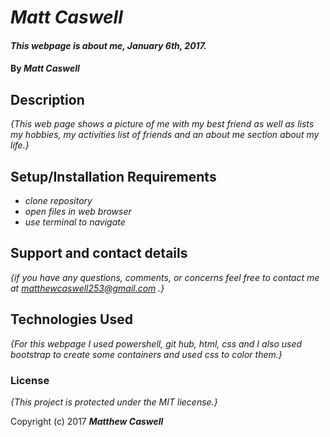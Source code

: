 # _Matt Caswell_

#### _This webpage is about me, January 6th, 2017._

#### By _**Matt Caswell**_

## Description

_{This web page shows a picture of me with my best friend as well as lists my hobbies, my activities list of friends and an about me section about my life.}_

## Setup/Installation Requirements

* _clone repository_
* _open files in web browser_
* _use terminal to navigate_


## Support and contact details

_{if you have any questions, comments, or concerns feel free to contact me at
matthewcaswell253@gmail.com .}_

## Technologies Used

_{For this webpage I used powershell, git hub, html, css and I also used bootstrap to create some containers and used css to color them.}_

### License

*{This project is protected under the MIT liecense.}*

Copyright (c) 2017 **_Matthew Caswell_**

